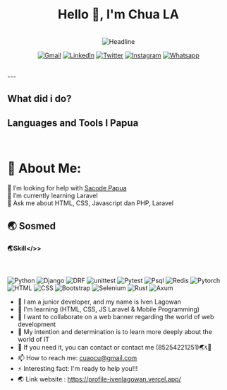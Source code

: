 <h1 align="center">Hello 👋, I'm Chua LA</h1>


<br/>

<div align=center>
  <img src="https://readme-typing-svg.herokuapp.com?size=40&duration=3000&color=30DC72&center=true&vCenter=true&width=800&height=100&lines=I'm+an+Android+Developer;I'm+an+Android+Instructor" alt="Headline" />
</div>
<p align="center">
	<a href="mailto:cuaocuq@gmail.com"><img src="https://img.icons8.com/bubbles/75/000000/gmail.png" alt="Gmail"/></a>
	<a href="https://www.linkedin.com/in/iven-lagowan-iven-b0a8a6219/"><img src="https://img.icons8.com/bubbles/75/000000/linkedin.png" alt="LinkedIn"/></a>
	<a href="https://x.com/ILagowan"><img src="https://img.icons8.com/bubbles/75/000000/twitter-circled.png" alt="Twitter"/></a>  	
	<a href="https://www.instagram.com/tupacopase/"><img src="https://img.icons8.com/bubbles/75/000000/instagram-new--v2.png" alt="Instagram"/></a>
	<a href="https://wa.me/+6285254221251"><img src="https://img.icons8.com/bubbles/75/000000/whatsapp.png" alt="Whatsapp"/></a>
</p>
<br/>
---
<br/>

<h2 align="left">What did i do?</h2>

<h2 align="left">Languages and Tools I Papua</h2>

<br>

# 💫 About Me:
🤝 I’m looking for help with [Sacode Papua](https://www.sacode.web.id/)<br>🌱 I’m currently learning Laravel <br>💬 Ask me about HTML, CSS, Javascript dan PHP, Laravel<br>

## 🌏 Sosmed

####  🌏Skill</>>
<br>

![Python](https://img.shields.io/badge/%20-Python-brightgreen)
![Django](https://img.shields.io/badge/%20-Django%20-green)
![DRF](https://img.shields.io/badge/%20-DRF-yellow)
![unittest](https://img.shields.io/badge/%20-unittest-%2328870b)
![Pytest](https://img.shields.io/badge/%20-Pytest-%2328870b)
![Psql](https://img.shields.io/badge/%20-PostgreSql%20-blue)
![Redis](https://img.shields.io/badge/%20-Redis%20-red)
![Pytorch](https://img.shields.io/badge/%20-Pytorch%20-orange)
![HTML](https://img.shields.io/badge/%20-HTML-red)
![CSS](https://img.shields.io/badge/%20-CSS-blue)
![Bootstrap](https://img.shields.io/badge/%20-Bootstrap%20-%237952b4)
![Selenium](https://img.shields.io/badge/%20-Selenium-lightgrey)
![Rust](https://img.shields.io/badge/%20-Rust-black)
![Axum](https://img.shields.io/badge/%20-Axum-white)




- 🔭 I am a junior developer, and my name is Iven Lagowan
- 🌱 I'm learning (HTML, CSS, JS Laravel & Mobile Programming)
- 👯 I want to collaborate on a web banner regarding the world of web development
- 🤔 My intention and determination is to learn more deeply about the world of IT
- 💬 If you need it, you can contact or contact me (85254221251)🌏📞📱
- 📫 How to reach me: cuaocu@gmail.com
- ⚡ Interesting fact: I'm ready to help you!!!
- 🌏 Link website : https://profile-ivenlagowan.vercel.app/
